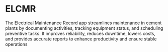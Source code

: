 # ELCMR
The Electrical Maintenance Record app streamlines maintenance in cement plants by documenting activities, tracking equipment status, and scheduling preventive tasks. It improves reliability, reduces downtime, lowers costs, and provides accurate reports to enhance productivity and ensure stable operations
